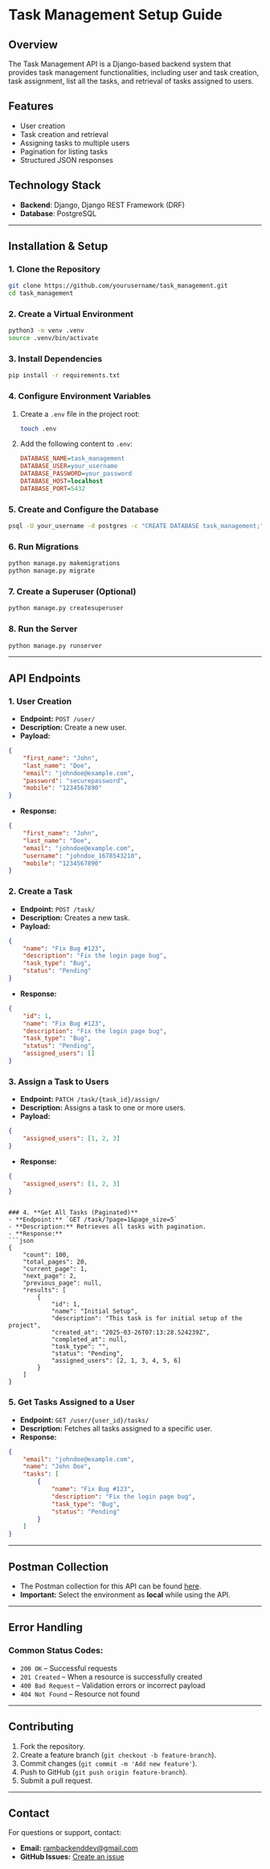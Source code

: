 # Task Management Setup Guide

## Overview
The Task Management API is a Django-based backend system that provides task management functionalities, including user and task creation, task assignment, list all the tasks, and retrieval of tasks assigned to users.

## Features
- User creation
- Task creation and retrieval
- Assigning tasks to multiple users
- Pagination for listing tasks
- Structured JSON responses

## Technology Stack
- **Backend**: Django, Django REST Framework (DRF)
- **Database**: PostgreSQL

---

## Installation & Setup

### 1. Clone the Repository
```bash
git clone https://github.com/yourusername/task_management.git
cd task_management
```

### 2. Create a Virtual Environment
```bash
python3 -m venv .venv
source .venv/bin/activate
```

### 3. Install Dependencies
```bash
pip install -r requirements.txt
```

### 4. Configure Environment Variables
1. Create a `.env` file in the project root:
   ```bash
   touch .env
   ```
2. Add the following content to `.env`:
   ```ini
   DATABASE_NAME=task_management
   DATABASE_USER=your_username
   DATABASE_PASSWORD=your_password
   DATABASE_HOST=localhost
   DATABASE_PORT=5432
   ```

### 5. Create and Configure the Database
```bash
psql -U your_username -d postgres -c "CREATE DATABASE task_management;"
```

### 6. Run Migrations
```bash
python manage.py makemigrations
python manage.py migrate
```

### 7. Create a Superuser (Optional)
```bash
python manage.py createsuperuser
```

### 8. Run the Server
```bash
python manage.py runserver
```

---

## API Endpoints

### 1. **User Creation**
- **Endpoint:** `POST /user/`
- **Description:** Create a new user.
- **Payload:**
```json
{
    "first_name": "John",
    "last_name": "Doe",
    "email": "johndoe@example.com",
    "password": "securepassword",
    "mobile": "1234567890"
}
```
- **Response:**
```json
{
    "first_name": "John",
    "last_name": "Doe",
    "email": "johndoe@example.com",
    "username": "johndoe_1678543210",
    "mobile": "1234567890"
}
```

### 2. **Create a Task**
- **Endpoint:** `POST /task/`
- **Description:** Creates a new task.
- **Payload:**
```json
{
    "name": "Fix Bug #123",
    "description": "Fix the login page bug",
    "task_type": "Bug",
    "status": "Pending"
}
```
- **Response:**
```json
{
    "id": 1,
    "name": "Fix Bug #123",
    "description": "Fix the login page bug",
    "task_type": "Bug",
    "status": "Pending",
    "assigned_users": []
}
```

### 3. **Assign a Task to Users**
- **Endpoint:** `PATCH /task/{task_id}/assign/`
- **Description:** Assigns a task to one or more users.
- **Payload:**
```json
{
    "assigned_users": [1, 2, 3]
}
```
- **Response:**
```json
{
    "assigned_users": [1, 2, 3]
}
```

```

### 4. **Get All Tasks (Paginated)**
- **Endpoint:** `GET /task/?page=1&page_size=5`
- **Description:** Retrieves all tasks with pagination.
- **Response:**
```json
{
    "count": 100,
    "total_pages": 20,
    "current_page": 1,
    "next_page": 2,
    "previous_page": null,
    "results": [
        {
            "id": 1,
            "name": "Initial Setup",
            "description": "This task is for initial setup of the project",
            "created_at": "2025-03-26T07:13:28.524239Z",
            "completed_at": null,
            "task_type": "",
            "status": "Pending",
            "assigned_users": [2, 1, 3, 4, 5, 6]
        }
    ]
}
```

### 5. **Get Tasks Assigned to a User**
- **Endpoint:** `GET /user/{user_id}/tasks/`
- **Description:** Fetches all tasks assigned to a specific user.
- **Response:**
```json
{
    "email": "johndoe@example.com",
    "name": "John Doe",
    "tasks": [
        {
            "name": "Fix Bug #123",
            "description": "Fix the login page bug",
            "task_type": "Bug",
            "status": "Pending"
        }
    ]
}
```

---

## Postman Collection
- The Postman collection for this API can be found [here](https://ramgopaldubey.postman.co/workspace/RamGopal-Dubey's-Workspace~2669db3a-425a-4b2e-8e33-384c031cc97a/collection/43448931-b53e329c-6048-4a1a-a56e-5de35d74ca15?action=share&creator=43448931&active-environment=43448931-94367d10-6f2b-4b8e-9854-5a51e7f66342).
- **Important:** Select the environment as **local** while using the API.


---

## Error Handling
### Common Status Codes:
- `200 OK` – Successful requests
- `201 Created` – When a resource is successfully created
- `400 Bad Request` – Validation errors or incorrect payload
- `404 Not Found` – Resource not found

---

## Contributing
1. Fork the repository.
2. Create a feature branch (`git checkout -b feature-branch`).
3. Commit changes (`git commit -m 'Add new feature'`).
4. Push to GitHub (`git push origin feature-branch`).
5. Submit a pull request.

---


## Contact
For questions or support, contact:
- **Email:** rambackenddev@gmail.com
- **GitHub Issues:** [Create an issue](https://github.com/yourusername/task_management/issues)

